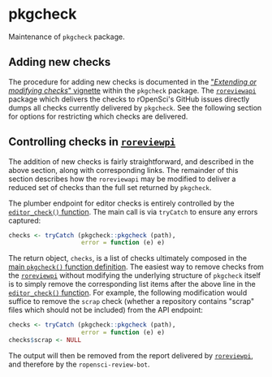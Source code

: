 
# pkgcheck

Maintenance of `pkgcheck` package.

## Adding new checks

The procedure for adding new checks is documented in the ["*Extending or
modifying checks*"
vignette](https://ropensci-review-tools.readthedocs.io/en/latest/pkgcheck/vignettes/extending-checks.html)
within the `pkgcheck` package. The
[`roreviewapi`](https://github.com/ropensci-review-tools/roreviewapi) package
which delivers the checks to rOpenSci's GitHub issues directly dumps all checks
currently delivered by `pkgcheck`. See the following section for options for
restricting which checks are delivered.

## Controlling checks in [`roreviewpi`](https://github.com/ropensci-review-tools/roreviewapi)

The addition of new checks is fairly straightforward, and described in the
above section, along with corresponding links. The remainder of this section
describes how the `roreviewapi` may be modified to deliver a reduced set of
checks than the full set returned by `pkgcheck`.

The plumber endpoint for editor checks is entirely controlled by the
[`editor_check()`
function](https://github.com/ropensci-review-tools/roreviewapi/blob/main/R/editor-check.R).
The main call is via `tryCatch` to ensure any errors captured:

``` r
checks <- tryCatch (pkgcheck::pkgcheck (path),
                    error = function (e) e)
```

The return object, `checks`, is a list of checks ultimately composed in the
[main `pkgcheck()` function
definition](https://github.com/ropensci-review-tools/pkgcheck/blob/main/R/pkgcheck-fn.R).
The easiest way to remove checks from the
[`roreviewpi`](https://github.com/ropensci-review-tools/roreviewapi) without
modifying the underlying structure of `pkgcheck` itself is to simply remove the
corresponding list items after the above line in the [`editor_check()`
function](https://github.com/ropensci-review-tools/roreviewapi/blob/main/R/editor-check.R).
For example, the following modification would suffice to remove the `scrap`
check (whether a repository contains "scrap" files which should not be
included) from the API endpoint:

``` r
checks <- tryCatch (pkgcheck::pkgcheck (path),
                    error = function (e) e)
checks$scrap <- NULL
```

The output will then be removed from the report delivered by
[`roreviewpi`](https://github.com/ropensci-review-tools/roreviewapi), and
therefore by the `ropensci-review-bot`.
